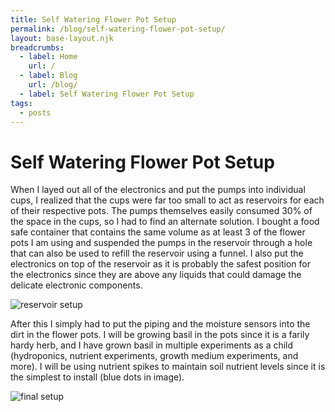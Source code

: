```yaml
---
title: Self Watering Flower Pot Setup
permalink: /blog/self-watering-flower-pot-setup/
layout: base-layout.njk
breadcrumbs:
  - label: Home
    url: /
  - label: Blog
    url: /blog/
  - label: Self Watering Flower Pot Setup
tags:
  - posts
---
```


# Self Watering Flower Pot Setup

<!-- Excerpt Start -->
When I layed out all of the electronics and put the pumps into individual cups, I realized that the cups were far too small to act as reservoirs for each of their respective pots. The pumps themselves easily consumed 30% of the space in the cups, so I had to find an alternate solution. I bought a food safe container that contains the same volume as at least 3 of the flower pots I am using and suspended the pumps in the reservoir through a hole that can also be used to refill the reservoir using a funnel. I also put the electronics on top of the reservoir as it is probably the safest position for the electronics since they are above any liquids that could damage the delicate electronic components.
<!-- Excerpt End -->

![reservoir setup](/img/reservoir-setup.jpeg)

After this I simply had to put the piping and the moisture sensors into the dirt in the flower pots. I will be growing basil in the pots since it is a farily hardy herb, and I have grown basil in multiple experiments as a child (hydroponics, nutrient experiments, growth medium experiments, and more). I will be using nutrient spikes to maintain soil nutrient levels since it is the simplest to install (blue dots in image).

![final setup](/img/finished-setup.jpeg)

